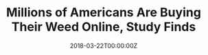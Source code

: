 ---
archived_link: https://web.archive.org/web/20210616041222/https://www.inverse.com/article/42652-buying-marijuana-on-the-internet-study
article: 'Now more than ever, American pot users are purchasing their supplies through
  online resources. A new study published in the American Journal of Preventive Medicine
  Thursday found that millions of Americans are searching for and finding pot from
  online retailers. A team of researchers, led by San Diego State University Graduate
  School of Public Health associate research professor John W. Ayers, reached this
  conclusion by going back and monitoring over 12 years of Google searches regarding
  buying marijuana -- from January 2005 and June 2017. Searches included many terms
  for cannabis; including marijuana, weed, and pot, which the researchers combined
  with the terms like buy, shop, or order. Furthermore, the biggest finding of the
  study shows that online "marijuana buying" searches have practically tripled between
  2005 to 2017 in the U.S., reaching a peak of between 1.4 and 2.4 million searches
  each month. This graphic shows the rise in online marijuana buying searches over
  the past 12 years. *American Journal of Preventive Medicine* "By studying anonymized,
  aggregate internet searches and search results, we were able to directly observe
  the online marijuana marketplace," the studys co-author Mark Dredze, of Johns Hopkins
  University, states in the paper, titled Online Sales of Marijuana: An Unrecognized
  Public Health Dilemma. As the studys title notes, easy access to marijuana e-commerce
  poses public health concerns, especially when it comes to minors buying the substance
  without proper regulation. Online sales of marijuana are also illegal federally,
  even as states set their own marijuana regulations that legalize the drug in some
  places. "States that have legalized marijuana might not be able to collect taxes
  to offset the public health costs of legal marijuana from online retailers," the
  studys lead author, Theodore Caputi, says. "And the instant online availability
  of marijuana could increase marijuana dependence among all age groups." This concern,
  the paper says, should help push for better policies between internet service providers
  and the government to help rid the web of these online pot shops. A new policy to
  address this issue would "effectively close off illicit retailers from consumers,"
  author Ayers said of the studys findings.'
date: '2018-03-22T00:00:00Z'
image:
  focal_point: Smart
original_link: https://www.inverse.com/article/42652-buying-marijuana-on-the-internet-study
summary: Now more than ever, American pot users are purchasing their supplies through
  online resources. A new study published in the American Journal of Preventive Medicine
  Thursday found that millions of Americans are searching for and finding pot from
  online retailers. A team of researchers, led by San Diego State University...
title: Millions of Americans Are Buying Their Weed Online, Study Finds
---